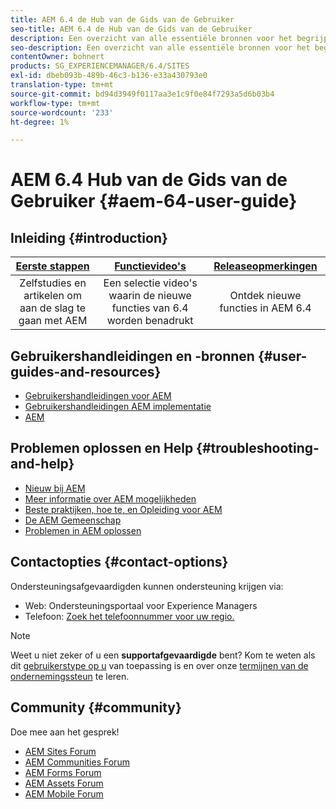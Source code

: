 ```yaml
---
title: AEM 6.4 de Hub van de Gids van de Gebruiker
seo-title: AEM 6.4 de Hub van de Gids van de Gebruiker
description: Een overzicht van alle essentiële bronnen voor het begrijpen, installeren, beheren en gebruiken van AEM 6.4
seo-description: Een overzicht van alle essentiële bronnen voor het begrijpen, installeren, beheren en gebruiken van AEM 6.4
contentOwner: bohnert
products: SG_EXPERIENCEMANAGER/6.4/SITES
exl-id: dbeb093b-489b-46c3-b136-e33a430793e0
translation-type: tm+mt
source-git-commit: bd94d3949f0117aa3e1c9f0e84f7293a5d6b03b4
workflow-type: tm+mt
source-wordcount: '233'
ht-degree: 1%

---
```


# AEM 6.4 Hub van de Gids van de Gebruiker {#aem-64-user-guide}

## Inleiding {#introduction}

| [Eerste stappen](https://helpx.adobe.com/experience-manager/get-started.html) | [Functievideo&#39;s](https://helpx.adobe.com/experience-manager/kt/index/aem-6-5-videos.html) | [Releaseopmerkingen](https://helpx.adobe.com/experience-manager/6-5/release-notes.html) |
|:-:|:-:|:-:|
| Zelfstudies en artikelen om aan de slag te gaan met AEM | Een selectie video&#39;s waarin de nieuwe functies van 6.4 worden benadrukt | Ontdek nieuwe functies in AEM 6.4 |

## Gebruikershandleidingen en -bronnen {#user-guides-and-resources}

* [Gebruikershandleidingen voor AEM](capabilities.md)
* [Gebruikershandleidingen AEM implementatie](implementation.md)
* [AEM](resources.md)

## Problemen oplossen en Help {#troubleshooting-and-help}

* [Nieuw bij AEM](new.md)
* [Meer informatie over AEM mogelijkheden](learn.md)
* [Beste praktijken, hoe te, en Opleiding voor AEM](best-practice.md)
* [De AEM Gemeenschap](community.md)
* [Problemen in AEM oplossen](troubleshooting.md)

## Contactopties {#contact-options}

Ondersteuningsafgevaardigden kunnen ondersteuning krijgen via:

* Web: Ondersteuningsportaal voor Experience Managers
* Telefoon: [Zoek het telefoonnummer voor uw regio.](https://helpx.adobe.com/contact/dma-external/DMACustomeCareRegionalPhoneNumbers.html)

>[!NOTE]
>
>Weet u niet zeker of u een **supportafgevaardigde** bent? Kom te weten als dit [gebruikerstype op u](https://helpx.adobe.com/experience-cloud/supported-users.html) van toepassing is en over onze [termijnen van de ondernemingssteun](https://helpx.adobe.com/support/programs/enterprise-support-terms.html) te leren.

## Community {#community}

Doe mee aan het gesprek!

* [AEM Sites Forum](http://help-forums.adobe.com/content/adobeforums/en/experience-manager-forum/adobe-experience-manager.html)
* [AEM Communities Forum](http://help-forums.adobe.com/content/adobeforums/en/experience-manager-forum/aem-communities.html)
* [AEM Forms Forum](http://help-forums.adobe.com/content/adobeforums/en/experience-manager-forum/aem-forms.html)
* [AEM Assets Forum](http://help-forums.adobe.com/content/adobeforums/en/experience-manager-forum/aem-assets.html)
* [AEM Mobile Forum](http://forums.adobe.com/community/experiencemanagermobile)
